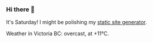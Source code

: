 ### Hi there :wave:

It's Saturday! I might be polishing my [static site generator](https://github.com/bewuethr/pandoc-bash-blog).

Weather in Victoria BC: overcast, at +11°C.
